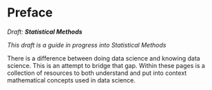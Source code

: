 # Preface

_Draft: **Statistical Methods**_

_This draft is a guide in progress into Statistical Methods_

There is a difference between doing data science and knowing data science. This is an attempt to bridge that gap. Within these pages is a collection of resources to both understand and put into context mathematical concepts used in data science.
